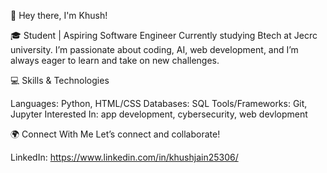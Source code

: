 👋 Hey there, I'm Khush!

🎓 Student | Aspiring Software Engineer
Currently studying Btech at Jecrc university. I’m passionate about coding, AI, web development, and I’m always eager to learn and take on new challenges.

💻 Skills & Technologies

Languages: Python, HTML/CSS
Databases: SQL
Tools/Frameworks: Git, Jupyter
Interested In:  app development, cybersecurity, web devlopment

🌍 Connect With Me
Let’s connect and collaborate!

LinkedIn: https://www.linkedin.com/in/khushjain25306/

